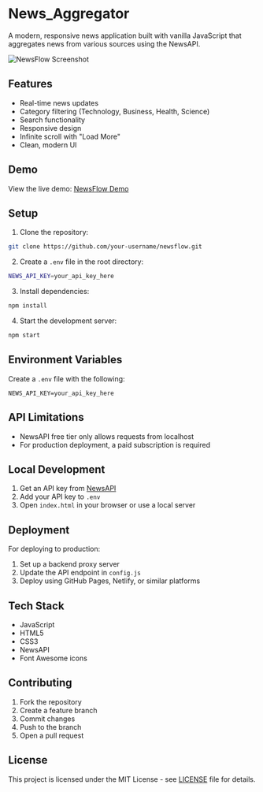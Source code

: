 # News_Aggregator

A modern, responsive news application built with vanilla JavaScript that aggregates news from various sources using the NewsAPI.

![NewsFlow Screenshot](screenshot.png)

## Features

- Real-time news updates
- Category filtering (Technology, Business, Health, Science)
- Search functionality
- Responsive design
- Infinite scroll with "Load More"
- Clean, modern UI

## Demo

View the live demo: [NewsFlow Demo](your-github-pages-url)

## Setup

1. Clone the repository:
```bash
git clone https://github.com/your-username/newsflow.git
```

2. Create a `.env` file in the root directory:
```bash
NEWS_API_KEY=your_api_key_here
```

3. Install dependencies:
```bash
npm install
```

4. Start the development server:
```bash
npm start
```

## Environment Variables

Create a `.env` file with the following:

```env
NEWS_API_KEY=your_api_key_here
```

## API Limitations

- NewsAPI free tier only allows requests from localhost
- For production deployment, a paid subscription is required

## Local Development

1. Get an API key from [NewsAPI](https://newsapi.org/)
2. Add your API key to `.env`
3. Open `index.html` in your browser or use a local server

## Deployment

For deploying to production:

1. Set up a backend proxy server
2. Update the API endpoint in `config.js`
3. Deploy using GitHub Pages, Netlify, or similar platforms

## Tech Stack

- JavaScript
- HTML5
- CSS3
- NewsAPI
- Font Awesome icons

## Contributing

1. Fork the repository
2. Create a feature branch
3. Commit changes
4. Push to the branch
5. Open a pull request

## License

This project is licensed under the MIT License - see [LICENSE](LICENSE) file for details.

